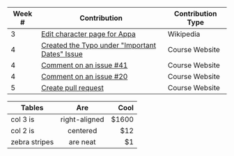 |**Week #**|**Contribution**|**Contribution Type**|
|----------|----------------|---------------------|
|3|[Edit character page for Appa](<https://en.wikipedia.org/w/index.php?title=Appa_(character)&oldid=825221947>)|Wikipedia|
|4|[Created the Typo under "Important Dates" Issue](https://github.com/joannakl/cs480_s18/issues/42)|Course Website|
|4|[Comment on an issue #41](https://github.com/joannakl/cs480_s18/issues/41)|Course Website|
|4|[Comment on an issue #20](https://github.com/joannakl/cs480_s18/issues/20)|Course Website|
|5|[Create pull request](https://github.com/joannakl/cs480_s18/pull/72)|Course Website|


| Tables        | Are           | Cool  |
| ------------- |:-------------:| -----:|
| col 3 is      | right-aligned | $1600 |
| col 2 is      | centered      |   $12 |
| zebra stripes | are neat      |    $1 |
